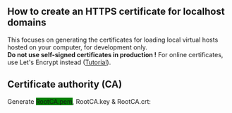 ## How to create an HTTPS certificate for localhost domains
This focuses on generating the certificates for loading local virtual hosts hosted on your computer, for development only.  
**Do not use self-signed certificates in production !** For online certificates, use Let's Encrypt instead ([Tutorial](https://gist.github.com/cecilemuller/a26737699a7e70a7093d4dc115915de8)).
  
## Certificate authority (CA)
Generate <span style="background-color:green">RootCA.pem</span>, RootCA.key & RootCA.crt:  
